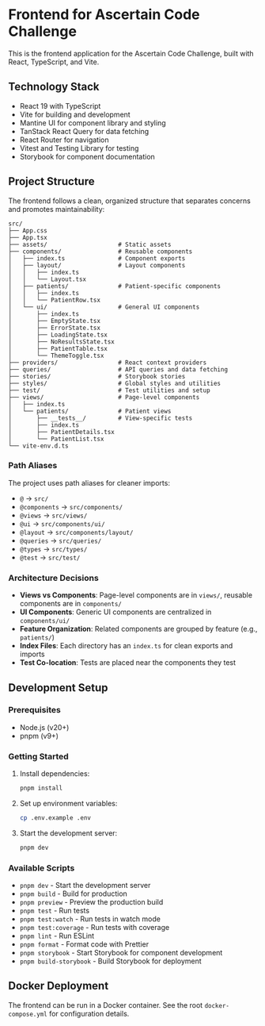 # Frontend for Ascertain Code Challenge

This is the frontend application for the Ascertain Code Challenge, built with React, TypeScript, and Vite.

## Technology Stack

- React 19 with TypeScript
- Vite for building and development
- Mantine UI for component library and styling
- TanStack React Query for data fetching
- React Router for navigation
- Vitest and Testing Library for testing
- Storybook for component documentation

## Project Structure

The frontend follows a clean, organized structure that separates concerns and promotes maintainability:

```text
src/
├── App.css
├── App.tsx
├── assets/                    # Static assets
├── components/                # Reusable components
│   ├── index.ts               # Component exports
│   ├── layout/                # Layout components
│   │   ├── index.ts
│   │   └── Layout.tsx
│   ├── patients/              # Patient-specific components
│   │   ├── index.ts
│   │   └── PatientRow.tsx
│   └── ui/                    # General UI components
│       ├── index.ts
│       ├── EmptyState.tsx
│       ├── ErrorState.tsx
│       ├── LoadingState.tsx
│       ├── NoResultsState.tsx
│       ├── PatientTable.tsx
│       └── ThemeToggle.tsx
├── providers/                 # React context providers
├── queries/                   # API queries and data fetching
├── stories/                   # Storybook stories
├── styles/                    # Global styles and utilities
├── test/                      # Test utilities and setup
├── views/                     # Page-level components
│   ├── index.ts
│   └── patients/              # Patient views
│       ├── __tests__/         # View-specific tests
│       ├── index.ts
│       ├── PatientDetails.tsx
│       └── PatientList.tsx
└── vite-env.d.ts
```

### Path Aliases

The project uses path aliases for cleaner imports:

- `@` → `src/`
- `@components` → `src/components/`
- `@views` → `src/views/`
- `@ui` → `src/components/ui/`
- `@layout` → `src/components/layout/`
- `@queries` → `src/queries/`
- `@types` → `src/types/`
- `@test` → `src/test/`

### Architecture Decisions

- **Views vs Components**: Page-level components are in `views/`, reusable components are in `components/`
- **UI Components**: Generic UI components are centralized in `components/ui/`
- **Feature Organization**: Related components are grouped by feature (e.g., `patients/`)
- **Index Files**: Each directory has an `index.ts` for clean exports and imports
- **Test Co-location**: Tests are placed near the components they test

## Development Setup

### Prerequisites

- Node.js (v20+)
- pnpm (v9+)

### Getting Started

1. Install dependencies:

   ```bash
   pnpm install
   ```

2. Set up environment variables:

   ```bash
   cp .env.example .env
   ```

3. Start the development server:

   ```bash
   pnpm dev
   ```

### Available Scripts

- `pnpm dev` - Start the development server
- `pnpm build` - Build for production
- `pnpm preview` - Preview the production build
- `pnpm test` - Run tests
- `pnpm test:watch` - Run tests in watch mode
- `pnpm test:coverage` - Run tests with coverage
- `pnpm lint` - Run ESLint
- `pnpm format` - Format code with Prettier
- `pnpm storybook` - Start Storybook for component development
- `pnpm build-storybook` - Build Storybook for deployment

## Docker Deployment

The frontend can be run in a Docker container. See the root `docker-compose.yml` for configuration details.
